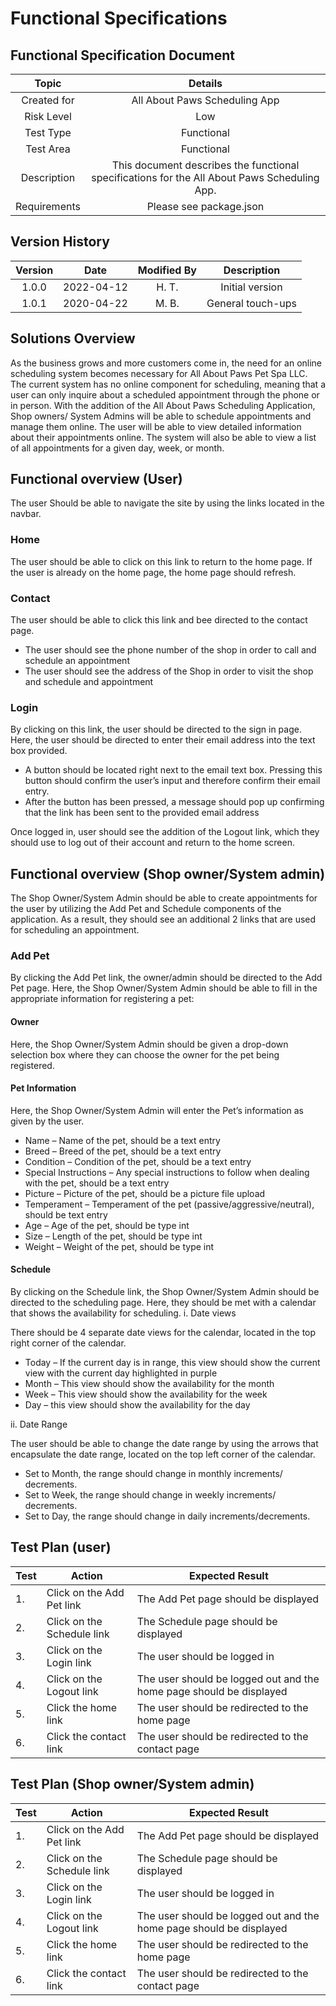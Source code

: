 # Functional Specifications

**Functional Specification Document**
--------------------------------------------------------------------------------

| Topic | Details |
|:-------:|:-----:|
| Created for | All About Paws Scheduling App | |
| Risk Level | Low | |
| Test Type | Functional | |
| Test Area | Functional | |
| Description | This document describes the functional specifications for the All About Paws Scheduling App. | |
| Requirements | Please see package.json |

Version History
---------------
| Version | Date | Modified By | Description |
|:-------:|:----:|:----------:|:-----------:|
| 1.0.0 | 2022-04-12 | H. T. | Initial version |
| 1.0.1 | 2020-04-22 | M. B. | General touch-ups |

## Solutions Overview
As the business grows and more customers come in, the need for an online scheduling system becomes necessary for All About Paws Pet Spa LLC. The current system has no online component for scheduling, meaning that a user can only inquire about a scheduled appointment through the phone or in person. With the addition of the All About Paws Scheduling Application, Shop owners/ System Admins will be able to schedule appointments and manage them online. The user will be able to view detailed information about their appointments online. The system will also be able to view a list of all appointments for a given day, week, or month.

## Functional overview (User)
The user Should be able to navigate the site by using the links located in the navbar.

### Home 
The user should be able to click on this link to return to the home page. If the user is already on the home page, the home page should refresh.

### Contact 
The user should be able to click this link and bee directed to the contact page.
- The user should see the phone number of the shop in order to call and schedule an appointment
- The user should see the address of the Shop in order to visit the shop and schedule and appointment

### Login
By clicking on this link, the user should be directed to the sign in page. Here, the user should be directed to enter their email address into the text box provided.
- A button should be located right next to the email text box. Pressing this button should confirm the user’s input and therefore confirm their email entry.  
- After the button has been pressed, a message should pop up confirming that the link has been sent to the provided email address

Once logged in, user should see the addition of the Logout link, which they should use to log out of their account and return to the home screen. 

## Functional overview (Shop owner/System admin)

The Shop Owner/System Admin should be able to create appointments for the user by utilizing the Add Pet and Schedule components of the application. As a result, they should see an additional 2 links that are used for scheduling an appointment.

### Add Pet
By clicking the Add Pet link, the owner/admin should be directed to the Add Pet page. Here, the Shop Owner/System Admin should be able to fill in the appropriate information for registering a pet:

#### Owner

Here, the Shop Owner/System Admin should be given a drop-down selection box where they can choose the owner for the pet being registered.

#### Pet Information

Here, the Shop Owner/System Admin will enter the Pet’s information as given by the user.
- Name – Name of the pet, should be a text entry
- Breed – Breed of the pet, should be a text entry
- Condition – Condition of the pet, should be a text entry
- Special Instructions – Any special instructions to follow when dealing with the pet, should be a text entry
- Picture – Picture of the pet, should be a picture file upload
- Temperament – Temperament of the pet (passive/aggressive/neutral), should be text entry
- Age – Age of the pet, should be type int
- Size – Length of the pet, should be type int
- Weight – Weight of the pet, should be type int

#### Schedule

By clicking on the Schedule link, the Shop Owner/System Admin should be directed to the scheduling page. Here, they should be met with a calendar that shows the availability for scheduling.
i.	Date views

There should be 4 separate date views for the calendar, located in the top right corner of the calendar.
- Today – If the current day is in range, this view should show the current view with the current day highlighted in purple
- Month – This view should show the availability for the month
- Week – This view should show the availability for the week
- Day – this view should show the availability for the day

ii.	Date Range

The user should be able to change the date range by using the arrows that encapsulate the date range, located on the top left corner of the calendar.
- Set to Month, the range should change in monthly increments/ decrements.
- Set to Week, the range should change in weekly increments/ decrements.
- Set to Day, the range should change in daily increments/decrements. 

## Test Plan (user)
| Test | Action | Expected Result |
| ---- | ----- | ------------- |
| 1. | Click on the Add Pet link | The Add Pet page should be displayed |
| 2. | Click on the Schedule link | The Schedule page should be displayed |
| 3. | Click on the Login link | The user should be logged in |
| 4. | Click on the Logout link | The user should be logged out and the home page should be displayed |
| 5. | Click the home link | The user should be redirected to the home page |
| 6. | Click the contact link | The user should be redirected to the contact page |

## Test Plan (Shop owner/System admin)
| Test | Action | Expected Result |
| ---- | ----- | ------------- |
| 1. | Click on the Add Pet link | The Add Pet page should be displayed |
| 2. | Click on the Schedule link | The Schedule page should be displayed |
| 3. | Click on the Login link | The user should be logged in |
| 4. | Click on the Logout link | The user should be logged out and the home page should be displayed |
| 5. | Click the home link | The user should be redirected to the home page |
| 6. | Click the contact link | The user should be redirected to the contact page |